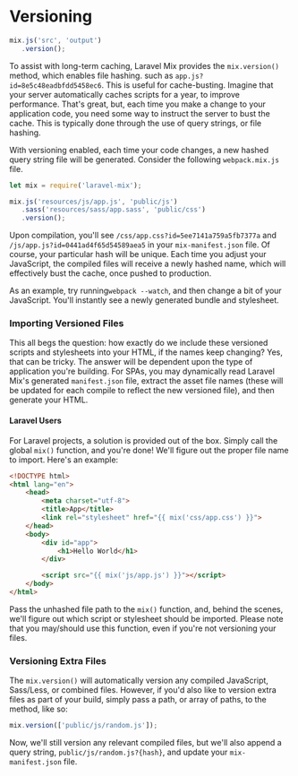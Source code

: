 # Versioning

```js
mix.js('src', 'output')
   .version();
```

To assist with long-term caching, Laravel Mix provides the `mix.version()` method, which enables file hashing. such as `app.js?id=8e5c48eadbfdd5458ec6`. This is useful for cache-busting. Imagine that your server automatically caches scripts for a year, to improve performance. That's great, but, each time you make a change to your application code, you need some way to instruct the server to bust the cache. This is typically done through the use of query strings, or file hashing.

With versioning enabled, each time your code changes, a new hashed query  string file will be generated. Consider the following `webpack.mix.js` file.

```js
let mix = require('laravel-mix');

mix.js('resources/js/app.js', 'public/js')
   .sass('resources/sass/app.sass', 'public/css')
   .version();
```

Upon compilation, you'll see `/css/app.css?id=5ee7141a759a5fb7377a` and `/js/app.js?id=0441ad4f65d54589aea5` in your `mix-manifest.json` file. Of course, your particular hash will be unique. Each time you adjust your JavaScript, the compiled files will receive a newly hashed name, which will effectively bust the cache, once pushed to production.

As an example, try running`webpack --watch`, and then change a bit of your JavaScript. You'll instantly see a newly generated bundle and stylesheet.

### Importing Versioned Files

This all begs the question: how exactly do we include these versioned scripts and stylesheets into your HTML, if the names keep changing? Yes, that can be tricky. The answer will be dependent upon the type of application you're building. For SPAs, you may dynamically read Laravel Mix's generated `manifest.json` file, extract the asset file names \(these will be updated for each compile to reflect the new versioned file\), and then generate your HTML.

#### Laravel Users

For Laravel projects, a solution is provided out of the box. Simply call the global `mix()` function, and you're done! We'll figure out the proper file name to import. Here's an example:

```html
<!DOCTYPE html>
<html lang="en">
    <head>
        <meta charset="utf-8">
        <title>App</title>
        <link rel="stylesheet" href="{{ mix('css/app.css') }}">
    </head>
    <body>
        <div id="app">
            <h1>Hello World</h1>
        </div>

        <script src="{{ mix('js/app.js') }}"></script>
    </body>
</html>
```

Pass the unhashed file path to the `mix()` function, and, behind the scenes, we'll figure out which script or stylesheet should be imported. Please note that you may/should use this function, even if you're not versioning your files.


### Versioning Extra Files

The `mix.version()` will automatically version any compiled JavaScript, Sass/Less, or combined files. However, if you'd also like to version extra files as part of your build, simply pass a path, or array of paths, to the method, like so:

```js
mix.version(['public/js/random.js']);
```

Now, we'll still version any relevant compiled files, but we'll also append a query string, `public/js/random.js?{hash}`, and update your `mix-manifest.json` file.

